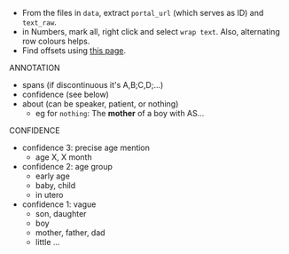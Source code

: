 * From the files in `data`, extract `portal_url` (which serves as ID) and `text_raw`.
* in Numbers, mark all, right click and select `wrap text`. Also, alternating row colours helps.
* Find offsets using [this page](https://mothereff.in/byte-counter). 

ANNOTATION   
* spans (if discontinuous it's A,B;C,D;...)
* confidence (see below)
* about (can be speaker, patient, or nothing)
     * eg for `nothing`: The **mother** of a boy with AS...

CONFIDENCE
* confidence 3: precise age mention
   * age X, X month
* confidence 2: age group
   * early age
   * baby, child
   * in utero
* confidence 1: vague
   * son, daughter
   * boy
   * mother, father, dad
   * little ...
